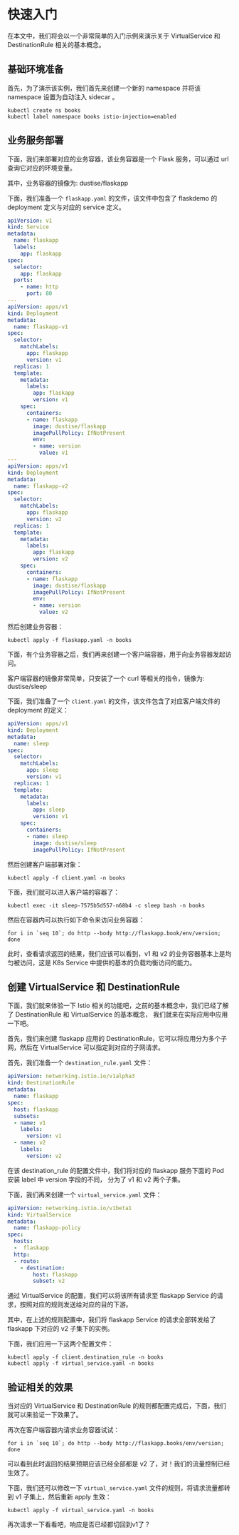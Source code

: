 # 快速入门

在本文中，我们将会以一个非常简单的入门示例来演示关于 VirtualService 和 DestinationRule 相关的基本概念。

## 基础环境准备

首先，为了演示该实例，我们首先来创建一个新的 namespace 并将该 namespace 设置为自动注入 sidecar 。

```shell
kubectl create ns books
kubectl label namespace books istio-injection=enabled
```

## 业务服务部署

下面，我们来部署对应的业务容器，该业务容器是一个 Flask 服务，可以通过 url 查询它对应的环境变量。

其中，业务容器的镜像为: dustise/flaskapp

下面，我们准备一个 `flaskapp.yaml` 的文件，该文件中包含了 flaskdemo 的 deployment 定义与对应的 service 定义。

```yaml
apiVersion: v1
kind: Service
metadata:
  name: flaskapp
  labels:
    app: flaskapp
spec:
  selector:
    app: flaskapp
  ports:
    - name: http
      port: 80
---
apiVersion: apps/v1
kind: Deployment
metadata:
  name: flaskapp-v1
spec:
  selector:
    matchLabels:
      app: flaskapp
      version: v1
  replicas: 1
  template:
    metadata:
      labels:
        app: flaskapp
        version: v1
    spec:
      containers:
      - name: flaskapp
        image: dustise/flaskapp
        imagePullPolicy: IfNotPresent
        env:
        - name: version
          value: v1
---
apiVersion: apps/v1
kind: Deployment
metadata:
  name: flaskapp-v2
spec:
  selector:
    matchLabels:
      app: flaskapp
      version: v2
  replicas: 1
  template:
    metadata:
      labels:
        app: flaskapp
        version: v2
    spec:
      containers:
      - name: flaskapp
        image: dustise/flaskapp
        imagePullPolicy: IfNotPresent
        env:
        - name: version
          value: v2
```

然后创建业务容器：

```shell
kubectl apply -f flaskapp.yaml -n books
```

下面，有个业务容器之后，我们再来创建一个客户端容器，用于向业务容器发起访问。

客户端容器的镜像非常简单，只安装了一个 curl 等相关的指令，镜像为: dustise/sleep

下面，我们准备了一个 `client.yaml` 的文件，该文件包含了对应客户端文件的 deployment 的定义：

```yaml
apiVersion: apps/v1
kind: Deployment
metadata:
  name: sleep
spec:
  selector:
    matchLabels:
      app: sleep
      version: v1
  replicas: 1
  template:
    metadata:
      labels:
        app: sleep
        version: v1
    spec:
      containers:
      - name: sleep
        image: dustise/sleep
        imagePullPolicy: IfNotPresent
```

然后创建客户端部署对象：

```shell
kubectl apply -f client.yaml -n books
```

下面，我们就可以进入客户端的容器了：

```shell
kubectl exec -it sleep-7575b5d557-n68b4 -c sleep bash -n books
```

然后在容器内可以执行如下命令来访问业务容器：

```shell
for i in `seq 10`; do http --body http://flaskapp.book/env/version; done
```

此时，查看请求返回的结果，我们应该可以看到，v1 和 v2 的业务容器基本上是均匀被访问，这是 K8s Service 中提供的基本的负载均衡访问的能力。

## 创建 VirtualService 和 DestinationRule

下面，我们就来体验一下 Istio 相关的功能吧，之前的基本概念中，我们已经了解了 DestinationRule 和 VirtualService 的基本概念，
我们就来在实际应用中应用一下吧。

首先，我们来创建 flaskapp 应用的 DestinationRule，它可以将应用分为多个子网，然后在 VirtualService 可以指定到对应的子网请求。

首先，我们准备一个 `destination_rule.yaml` 文件：

```yaml
apiVersion: networking.istio.io/v1alpha3
kind: DestinationRule
metadata:
  name: flaskapp
spec:
  host: flaskapp
  subsets:
  - name: v1
    labels:
      version: v1
  - name: v2
    labels:
      version: v2
```

在该 destination_rule 的配置文件中，我们将对应的 flaskapp 服务下面的 Pod 安装 label 中 version 字段的不同，
分为了 v1 和 v2 两个子集。

下面，我们再来创建一个 `virtual_service.yaml` 文件：

```yaml
apiVersion: networking.istio.io/v1beta1
kind: VirtualService
metadata:
  name: flaskapp-policy
spec:
  hosts:
  -  flaskapp
  http:
  - route:
    - destination:
        host: flaskapp
        subset: v2
```

通过 VirtualService 的配置，我们可以将该所有请求至 flaskapp Service 的请求，按照对应的规则发送给对应的目的下游。

其中，在上述的规则配置中，我们将 flaskapp Service 的请求全部转发给了 flaskapp 下对应的 v2 子集下的实例。

下面，我们应用一下这两个配置文件：

```shell
kubectl apply -f client.destination_rule -n books
kubectl apply -f virtual_service.yaml -n books
```

## 验证相关的效果

当对应的 VirtualService 和 DestinationRule 的规则都配置完成后，下面，我们就可以来验证一下效果了。

再次在客户端容器内请求业务容器试试：

```shell
for i in `seq 10`; do http --body http://flaskapp.books/env/version; done
```

可以看到此时返回的结果预期应该已经全部都是 v2 了，对！我们的流量控制已经生效了。

下面，我们还可以修改一下 `virtual_service.yaml` 文件的规则，将请求流量都转到 v1 子集上，然后重新 apply 生效：

```shell
kubectl apply -f virtual_service.yaml -n books
```

再次请求一下看看吧，响应是否已经都切回到v1了？
